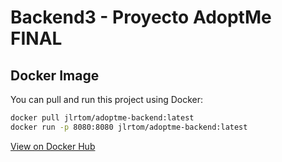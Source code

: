 # Backend3 - Proyecto AdoptMe FINAL

## Docker Image

You can pull and run this project using Docker:

```sh
docker pull jlrtom/adoptme-backend:latest
docker run -p 8080:8080 jlrtom/adoptme-backend:latest
```

[View on Docker Hub](https://hub.docker.com/r/jlrtom/adoptme-backend)
